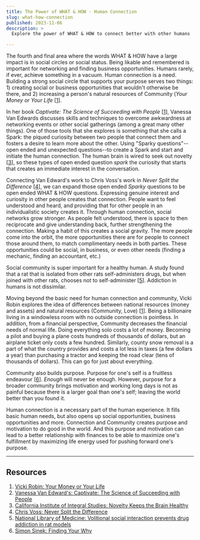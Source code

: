 ```yaml
---
title: The Power of WHAT & HOW - Human Connection
slug: what-how-connection
published: 2023-11-06
description: >
  Explore the power of WHAT & HOW to connect better with other humans

---
```


The fourth and final area where the words WHAT & HOW have a large impact is in social circles or social status. Being
likable and remembered is important for networking and finding business opportunities. Humans rarely, if ever, achieve
something in a vacuum. Human connection is a need. Building a strong social circle that supports your purpose serves two
things:  1) creating social or business opportunities that wouldn't otherwise be there, and 2) increasing a person's
natural resources of Community (_Your Money or Your Life_ [[1](https://yourmoneyoryourlife.com/book-summary/)].

In her book _Captivate: The Science of Succeeding with People_ [[1](https://www.scienceofpeople.com/captivate/)],
Vanessa Van Edwards discusses skills and techniques to overcome awkwardness at networking events or other social
gatherings (among a great many other things). One of those tools that she explores is something that she calls a Spark:
the piqued curiosity between two people that connect them and fosters a desire to learn more about the other. Using
"Sparky questions"--open ended and unexpected questions--to create a Spark and start and initiate the human connection.
The human brain is wired to seek out novelty [[3](https://www.ciis.edu/news/novelty-keeps-your-brain-healthy)], so these
types of open ended question _spark_ the curiosity that starts that creates an immediate interest in the conversation.

Connecting Van Edward's work to Chris Voss's work in _Never Split the Difference_
[[4](https://www.blackswanltd.com/never-split-the-difference)], we can expand those open ended _Sparky_ questions to be
open ended WHAT & HOW questions. Expressing genuine interest and curiosity in other people creates that connection.
People want to feel understood and heard, and providing that for other people in an individualistic society creates it.
Through human connection, social networks grow stronger. As people felt understood, there is space to then reciprocate
and give understanding back, further strengthening the connection. Making a habit of this creates a social gravity. The 
more people come into the orbit, the more opportunities there are for people to connect those around them, to match
complimentary needs in both parties. These opportunities could be social, in business, or even other needs (finding a
mechanic, finding an accountant, etc.)

Social community is super important for a healthy human. A study found that a rat that is isolated from other rats
self-administers drugs, but when joined with other rats, chooses not to self-administer
[[5](https://www.ncbi.nlm.nih.gov/pmc/articles/PMC7386559/)]. Addiction in humans is not dissimilar. 

Moving beyond the basic need for human connection and community, Vicki Robin explores the idea of differences between
national resources (money and assets) and natural resources (Community, Love)
[[1](https://yourmoneyoryourlife.com/book-summary/)]. Being a billionaire living in a windowless room with no outside
connection is pointless. In addition, from a financial perspective, Community decreases the financial needs of normal
life. Doing everything solo costs a lot of money. Becoming a pilot and buying a plane costs hundreds of thousands of
dollars, but an airplane ticket only costs a few hundred. Similarly, county snow removal is a part of what the country
provides and costs a lot less in taxes (a few dollars a year) than purchasing a tractor and keeping the road clear (tens
of thousands of dollars). This can go for just about everything.

Community also builds purpose. Purpose for one's self is a fruitless endeavour 
[[6](https://simonsinek.com/books/find-your-why/)]. _Enough_ will never be enough. However, purpose for a broader
community brings motivation and working long days is not as painful because there is a larger goal than one's self;
leaving the world better than you found it.

Human connection is a necessary part of the human experience. It fills basic human needs, but also opens up social
opportunities, business opportunities and more. Connection and Community creates purpose and motivation to do good in
the world. And this purpose and motivation can lead to a better relationship with finances to be able to maximize one's
fulfillment by maximizing life energy used for pushing forward one's purpose.


---

## Resources 

1. [Vicki Robin: Your Money or Your Life](https://yourmoneyoryourlife.com/book-summary/) 
2. [Vanessa Van Edward's: Captivate: The Science of Succeeding with People](https://www.scienceofpeople.com/captivate/)
3. [California Institute of Integral Studies: Novelty Keeps the Brain Healthy](https://www.ciis.edu/news/novelty-keeps-your-brain-healthy)
4. [Chris Voss: Never Split the Difference](https://www.blackswanltd.com/never-split-the-difference)
5. [National Library of Medicine: Volitional social interaction prevents drug addiction in rat models](https://www.ncbi.nlm.nih.gov/pmc/articles/PMC7386559/)
6. [Simon Sinek: Finding Your Why](https://simonsinek.com/books/find-your-why/)
